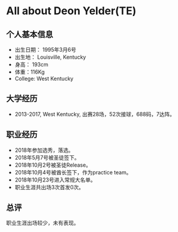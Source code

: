 # All about Deon Yelder(TE)


## 个人基本信息
- 出生日期： 1995年3月6号
- 出生地： Louisville, Kentucky
- 身高： 193cm
- 体重：116Kg
- College: West Kentucky

## 大学经历
- 2013-2017, West Kentucky, 出赛28场，52次接球，688码，7达阵。

## 职业经历
- 2018年参加选秀，落选。
- 2018年5月7号被圣徒签下。
- 2018年10月2号被圣徒Release。
- 2018年10月4号被酋长签下，作为practice team。
- 2018年10月23号进入常规大名单。
- 职业生涯共出场3次首发0次。


## 总评
职业生涯出场较少，未有表现。
